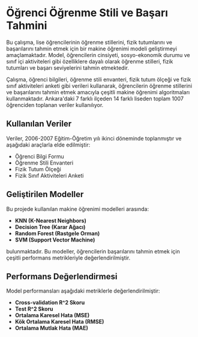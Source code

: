 # Öğrenci Öğrenme Stili ve Başarı Tahmini

Bu çalışma, lise öğrencilerinin öğrenme stillerini, fizik tutumlarını ve başarılarını tahmin etmek için bir makine öğrenimi modeli geliştirmeyi amaçlamaktadır. Model, öğrencilerin cinsiyeti, sosyo-ekonomik durumu ve sınıf içi aktiviteleri gibi özelliklere dayalı olarak öğrenme stilleri, fizik tutumları ve başarı seviyelerini tahmin etmektedir.

Çalışma, öğrenci bilgileri, öğrenme stili envanteri, fizik tutum ölçeği ve fizik sınıf aktiviteleri anketi gibi verileri kullanarak, öğrencilerin öğrenme stillerini ve başarılarını tahmin etmek amacıyla çeşitli makine öğrenimi algoritmaları kullanmaktadır. Ankara'daki 7 farklı ilçeden 14 farklı liseden toplam 1007 öğrenciden toplanan veriler kullanılıyor.

## Kullanılan Veriler

Veriler, 2006-2007 Eğitim-Öğretim yılı ikinci döneminde toplanmıştır ve aşağıdaki araçlarla elde edilmiştir:

- Öğrenci Bilgi Formu
- Öğrenme Stili Envanteri
- Fizik Tutum Ölçeği
- Fizik Sınıf Aktiviteleri Anketi

## Geliştirilen Modeller

Bu projede kullanılan makine öğrenimi modelleri arasında:

- **KNN (K-Nearest Neighbors)**
- **Decision Tree (Karar Ağacı)**
- **Random Forest (Rastgele Orman)**
- **SVM (Support Vector Machine)**

bulunmaktadır. Bu modeller, öğrencilerin başarılarını tahmin etmek için çeşitli performans metrikleriyle değerlendirilmiştir.

## Performans Değerlendirmesi

Model performansları aşağıdaki metriklerle değerlendirilmiştir:

- **Cross-validation R^2 Skoru**
- **Test R^2 Skoru**
- **Ortalama Karesel Hata (MSE)**
- **Kök Ortalama Karesel Hata (RMSE)**
- **Ortalama Mutlak Hata (MAE)**


